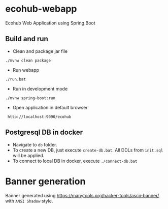 # ecohub-webapp
Ecohub Web Application using Spring Boot


## Build and run

* Clean and package jar file
```
./mvnw clean package 
```

* Run webapp
```
./run.bat
```

* Run in development mode
```
./mvnw spring-boot:run
```

* Open application in default browser
```
 http://localhost:9090/ecohub
```



## Postgresql DB in docker

* Navigate to `db` folder.
* To create a new DB, just execute `create-db.bat`. All DDLs from `init.sql` will be applied.
* To connect to local DB in docker, execute `./connect-db.bat`

# Banner generation

Banner generated using https://manytools.org/hacker-tools/ascii-banner/ with `ANSI Shadow` style.